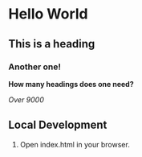 # Hello World

## This is a heading

### Another one!

**How many headings does one need?**

_Over 9000_

## Local Development

1. Open index.html in your browser.
